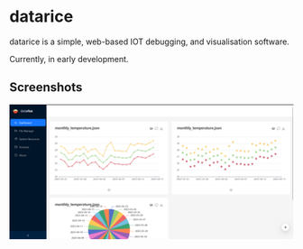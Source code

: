 # datarice
datarice is a simple, web-based IOT debugging, and visualisation software.

Currently, in early development.

## Screenshots
![Alt text](screenshots\datarice_2023-07-24.png "DataRice Screenshot")